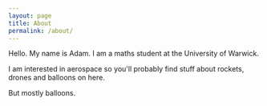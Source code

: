 ```yaml
---
layout: page
title: About
permalink: /about/
---
```


Hello. My name is Adam. I am a maths student at the University of Warwick.

I am interested in aerospace so you'll probably find stuff about rockets, drones and balloons on here.

But mostly balloons.